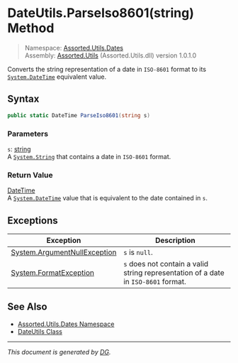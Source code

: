 ﻿# DateUtils.ParseIso8601(string) Method

> Namespace: [Assorted.Utils.Dates](index.md#assortedutilsdates-namespace)\
> Assembly: [Assorted.Utils](index.md) (Assorted.Utils.dll) version 1.0.1.0

Converts the string representation of a date in `ISO-8601` format to its [`System.DateTime`](https://docs.microsoft.com/en-us/dotnet/api/system.datetime) equivalent value.

## Syntax

```csharp
public static DateTime ParseIso8601(string s)
```

### Parameters

`s`: [string](https://docs.microsoft.com/en-us/dotnet/api/system.string)\
A [`System.String`](https://docs.microsoft.com/en-us/dotnet/api/system.string) that contains a date in `ISO-8601` format.

### Return Value

[DateTime](https://docs.microsoft.com/en-us/dotnet/api/system.datetime)\
A [`System.DateTime`](https://docs.microsoft.com/en-us/dotnet/api/system.datetime) value that is equivalent to the date contained in `s`.

## Exceptions

Exception | Description
--- | ---
[System.ArgumentNullException](https://docs.microsoft.com/en-us/dotnet/api/system.argumentnullexception) | `s` is `null`.
[System.FormatException](https://docs.microsoft.com/en-us/dotnet/api/system.formatexception) | `s` does not contain a valid string representation of a date in `ISO-8601` format.

## See Also

- [Assorted.Utils.Dates Namespace](index.md#assortedutilsdates-namespace)
- [DateUtils Class](Assorted.Utils.Dates.DateUtils.md)

---

_This document is generated by [DG](https://github.com/Khojasteh/dg)._
